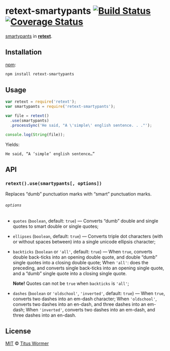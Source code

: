# retext-smartypants [![Build Status][travis-badge]][travis] [![Coverage Status][codecov-badge]][codecov]

[smartypants][] in [**retext**][retext].

## Installation

[npm][]:

```bash
npm install retext-smartypants
```

## Usage

```javascript
var retext = require('retext');
var smartypants = require('retext-smartypants');

var file = retext()
  .use(smartypants)
  .processSync('He said, "A \'simple\' english sentence. . ."');

console.log(String(file));
```

Yields:

```text
He said, “A ‘simple’ english sentence…”
```

## API

### `retext().use(smartypants[, options])`

Replaces “dumb” punctuation marks with “smart” punctuation marks.

###### `options`

*   `quotes` (`boolean`, default: `true`)
    — Converts “dumb” double and single quotes to smart double or
    single quotes;
*   `ellipses` (`boolean`, default: `true`)
    — Converts triple dot characters (with or without spaces between)
    into a single unicode ellipsis character;
*   `backticks` (`boolean` or `'all'`, default: `true`)
    — When `true`, converts double back-ticks into an opening double
    quote, and double “dumb” single quotes into a closing double quote;
    When `'all'`: does the preceding, and converts single back-ticks
    into an opening single quote, and a “dumb” single quote into a
    closing single quote.

    **Note!**  Quotes can not be `true` when `backticks` is `'all'`;

*   `dashes` (`boolean` or `'oldschool'`, `'inverted'`, default: `true`)
    — When `true`, converts two dashes into an em-dash character;
    When `'oldschool'`, converts two dashes into an en-dash, and three
    dashes into an em-dash; When `'inverted'`, converts two dashes into
    an em-dash, and three dashes into an en-dash.

## License

[MIT][license] © [Titus Wormer][author]

<!-- Definitions -->

[travis-badge]: https://img.shields.io/travis/wooorm/retext-smartypants.svg

[travis]: https://travis-ci.org/wooorm/retext-smartypants

[codecov-badge]: https://img.shields.io/codecov/c/github/wooorm/retext-smartypants.svg

[codecov]: https://codecov.io/github/wooorm/retext-smartypants

[npm]: https://docs.npmjs.com/cli/install

[license]: LICENSE

[author]: http://wooorm.com

[retext]: https://github.com/wooorm/retext

[smartypants]: http://daringfireball.net/projects/smartypants
